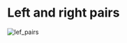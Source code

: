 # Left and right pairs
![lef_pairs](https://github.com/LiamTheronC/waymo_motion_prediction/blob/main/pictures/left_pairs.png)
